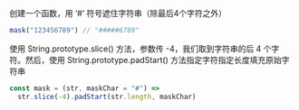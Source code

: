 创建一个函数，用 ‘#’ 符号遮住字符串（除最后4个字符之外）
```javascript
mask("123456789") // "#####6789"
```
使用 String.prototype.slice() 方法，参数传 -4，我们取到字符串的后 4 个字符。然后，使用 String.prototype.padStart() 方法指定字符指定长度填充原始字符串
```javascript
const mask = (str, maskChar = "#") =>
  str.slice(-4).padStart(str.length, maskChar)
```